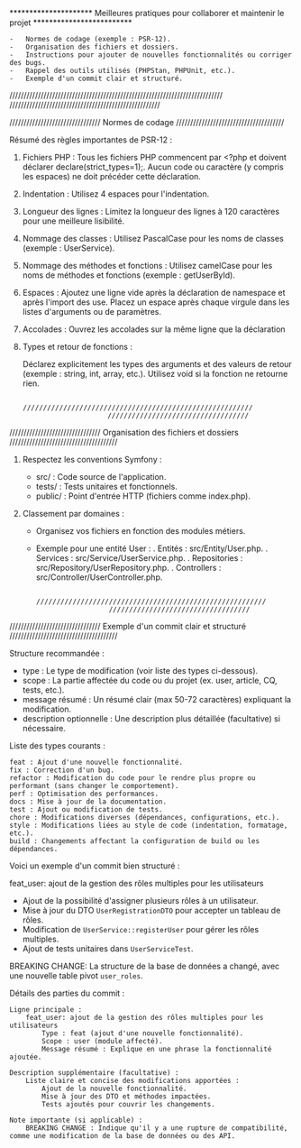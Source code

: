 ********************* Meilleures pratiques pour collaborer et maintenir le projet *************************

    -   Normes de codage (exemple : PSR-12).
    -   Organisation des fichiers et dossiers.
    -   Instructions pour ajouter de nouvelles fonctionnalités ou corriger des bugs.
    -   Rappel des outils utilisés (PHPStan, PHPUnit, etc.).
    -   Exemple d'un commit clair et structuré.

///////////////////////////////////////////////////////////////////////////
        /////////////////////////////////////////////////////

////////////////////////////////    Normes de codage   //////////////////////////////////////

Résumé des règles importantes de PSR-12 :

1. Fichiers PHP :
    Tous les fichiers PHP commencent par <?php et doivent déclarer declare(strict_types=1);.
    Aucun code ou caractère (y compris les espaces) ne doit précéder cette déclaration.

2. Indentation :
    Utilisez 4 espaces pour l'indentation.

3. Longueur des lignes :
    Limitez la longueur des lignes à 120 caractères pour une meilleure lisibilité.

4. Nommage des classes :
    Utilisez PascalCase pour les noms de classes (exemple : UserService).

5. Nommage des méthodes et fonctions :
    Utilisez camelCase pour les noms de méthodes et fonctions (exemple : getUserById).

6. Espaces :
    Ajoutez une ligne vide après la déclaration de namespace et après l'import des use.
    Placez un espace après chaque virgule dans les listes d'arguments ou de paramètres.

7. Accolades :
    Ouvrez les accolades sur la même ligne que la déclaration

8. Types et retour de fonctions :

    Déclarez explicitement les types des arguments et des valeurs de retour (exemple : string, int, array, etc.).
    Utilisez void si la fonction ne retourne rien.

                    /////////////////////////////////////////////////////////
                            ///////////////////////////////////

////////////////////////////////    Organisation des fichiers et dossiers   //////////////////////////////////////

1. Respectez les conventions Symfony :

    - src/ : Code source de l'application.
    - tests/ : Tests unitaires et fonctionnels.
    - public/ : Point d'entrée HTTP (fichiers comme index.php).

2. Classement par domaines :

    - Organisez vos fichiers en fonction des modules métiers.
    - Exemple pour une entité User :
        . Entités : src/Entity/User.php.
        . Services : src/Service/UserService.php.
        . Repositories : src/Repository/UserRepository.php.
        . Controllers : src/Controller/UserController.php.

                    /////////////////////////////////////////////////////////
                            ///////////////////////////////////

////////////////////////////////    Exemple d'un commit clair et structuré   //////////////////////////////////////

Structure recommandée :

- type : Le type de modification (voir liste des types ci-dessous).
- scope : La partie affectée du code ou du projet (ex. user, article, CQ, tests, etc.).
- message résumé : Un résumé clair (max 50-72 caractères) expliquant la modification.
- description optionnelle : Une description plus détaillée (facultative) si nécessaire.

Liste des types courants :

    feat : Ajout d'une nouvelle fonctionnalité.
    fix : Correction d'un bug.
    refactor : Modification du code pour le rendre plus propre ou performant (sans changer le comportement).
    perf : Optimisation des performances.
    docs : Mise à jour de la documentation.
    test : Ajout ou modification de tests.
    chore : Modifications diverses (dépendances, configurations, etc.).
    style : Modifications liées au style de code (indentation, formatage, etc.).
    build : Changements affectant la configuration de build ou les dépendances.

Voici un exemple d'un commit bien structuré :

feat_user: ajout de la gestion des rôles multiples pour les utilisateurs

- Ajout de la possibilité d'assigner plusieurs rôles à un utilisateur.
- Mise à jour du DTO `UserRegistrationDTO` pour accepter un tableau de rôles.
- Modification de `UserService::registerUser` pour gérer les rôles multiples.
- Ajout de tests unitaires dans `UserServiceTest`.

BREAKING CHANGE: La structure de la base de données a changé, avec une nouvelle table pivot `user_roles`.

Détails des parties du commit :

    Ligne principale :
        feat_user: ajout de la gestion des rôles multiples pour les utilisateurs
            Type : feat (ajout d'une nouvelle fonctionnalité).
            Scope : user (module affecté).
            Message résumé : Explique en une phrase la fonctionnalité ajoutée.

    Description supplémentaire (facultative) :
        Liste claire et concise des modifications apportées :
            Ajout de la nouvelle fonctionnalité.
            Mise à jour des DTO et méthodes impactées.
            Tests ajoutés pour couvrir les changements.

    Note importante (si applicable) :
        BREAKING CHANGE : Indique qu'il y a une rupture de compatibilité, comme une modification de la base de données ou des API.